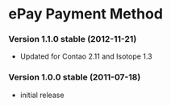 
ePay Payment Method
===================


### Version 1.1.0 stable (2012-11-21) ###

- Updated for Contao 2.11 and Isotope 1.3


### Version 1.0.0 stable (2011-07-18) ###

- initial release
